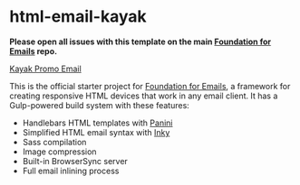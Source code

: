 # html-email-kayak



**Please open all issues with this template on the main [Foundation for Emails](http://github.com/zurb/foundation-emails/issues) repo.**

[Kayak Promo Email](https://kayak-promotional-email.netlify.app/)

This is the official starter project for [Foundation for Emails](http://foundation.zurb.com/emails), a framework for creating responsive HTML devices that work in any email client. It has a Gulp-powered build system with these features:

- Handlebars HTML templates with [Panini](http://github.com/zurb/panini)
- Simplified HTML email syntax with [Inky](http://github.com/zurb/inky)
- Sass compilation
- Image compression
- Built-in BrowserSync server
- Full email inlining process
